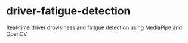 # driver-fatigue-detection
Real-time driver drowsiness and fatigue detection using MediaPipe and OpenCV
